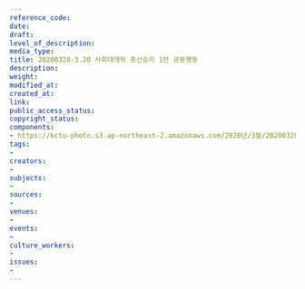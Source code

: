 ```yaml
---
reference_code: 
date: 
draft: 
level_of_description: 
media_type: 
title: 20200328-3.28 사회대개혁 총선승리 1만 공동행동
description: 
weight: 
modified_at: 
created_at: 
link: 
public_access_status: 
copyright_status: 
components:
- https://kctu-photo.s3.ap-northeast-2.amazonaws.com/2020년/3월/20200328-3.28+사회대개혁+총선승리+1만+공동행동/_CTU5931.jpg
tags:
- 
creators:
- 
subjects:
- 
sources:
- 
venues:
- 
events:
- 
culture_workers:
- 
issues:
- 
---
```

